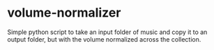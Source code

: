 # volume-normalizer
Simple python script to take an input folder of music and copy it to an output folder, but with the volume normalized across the collection.
